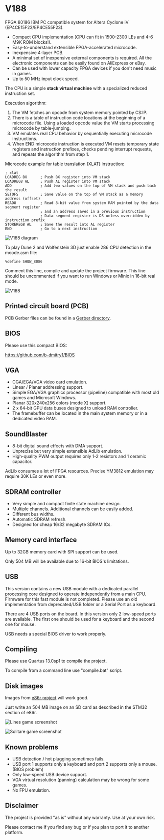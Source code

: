 # V188

FPGA 80186 IBM PC compatible system for Altera Cyclone IV (EP4CE15F23/EP4CE55F23).

* Compact CPU implementation (CPU can fit in 1500-2300 LEs and 4-6 M9K ROM blocks!).
* Easy-to-understand extensible FPGA-accelerated microcode.
* Inexpensive 4-layer PCB.
* A minimal set of inexpensive external components is required. All the electronic components can be easily found on AliExpress or eBay.
* Can be used with lower capacity FPGA devices if you don't need music in games.
* Up to 50 MHz input clock speed.

The CPU is a simple **stack virtual machine** with a specialized reduced instruction set.

Execution algorithm:

1. The VM fetches an opcode from system memory pointed by CS:IP.
2. There is a table of instruction code locations at the beginning of a microcode file. Using a loaded opcode value the VM starts processing microcode by table-jumping.
3. VM emulates real CPU behavior by sequentially executing microcode instructions.
4. When END microcode instruction is executed VM resets temporary state registers and instruction prefixes, checks pending interrupt requests, and repeats the algorithm from step 1.

Microcode example for table translation (XLAT) instruction:

```assembly
; xlat
LOADREG BX      ; Push BX register into VM stack
LOADREG8 AL     ; Push AL register into VM stack
ADD             ; Add two values on the top of VM stack and push back the result
SETOFS          ; Save value on the top of VM stack as a memory address (offset)
READ8           ; Read 8-bit value from system RAM pointed by the data segment register
                ; and an address saved in a previous instruction
                ; Data segment register is DS unless overridden by instruction prefix
STOREREG8 AL    ; Save the result into AL register
END             ; Go to a next instruction
```

![V188 diagram](pictures/V188diagram.png)

To play Dune 2 and Wolfenstein 3D just enable 286 CPU detection in the mcode.asm file:

    %define SHOW_8086

Comment this line, compile and update the project firmware. This line should be uncommented if you want to run Windows or Minix in 16-bit real mode.

![V188](pictures/V188.jpg)

## Printed circuit board (PCB)

PCB Gerber files can be found in a [Gerber directory](Gerber/).

## BIOS

Please use this compact BIOS:

<https://github.com/b-dmitry1/BIOS>

## VGA

* CGA/EGA/VGA video card emulation.
* Linear / Planar addressing support.
* Simple EGA/VGA graphics processor (pipeline) compatible with most old games and Microsoft Windows.
* Planar 320x240x256 colors (mode X) support.
* 2 x 64-bit GPU data buses designed to unload RAM controller.
* The framebuffer can be located in the main system memory or in a dedicated video RAM.

## SoundBlaster

* 8-bit digital sound effects with DMA support.
* Unprecise but very simple extensible AdLib emulation.
* High-quality PWM output requires only 1-2 resistors and 1 ceramic capacitor.

AdLib consumes a lot of FPGA resources. Precise YM3812 emulation may require 30K LEs or even more.

## SDRAM controller

* Very simple and compact finite state machine design.
* Multiple channels. Additional channels can be easily added.
* Different bus widths.
* Automatic SDRAM refresh.
* Designed for cheap 16/32 megabyte SDRAM ICs.

## Memory card interface

Up to 32GB memory card with SPI support can be used.

Only 504 MB will be available due to 16-bit BIOS's limitations.

## USB

This version contains a new USB module with a dedicated parallel processing core designed to operate independently from a main CPU.
Firmware for this fast module is not completed.
Please use an old implementation from deprecated/USB folder or a Serial Port as a keyboard.

There are 4 USB ports on the board.
In this version only 2 low-speed ports are available.
The first one should be used for a keyboard and the second one for mouse.

USB needs a special BIOS driver to work properly.

## Compiling

Please use Quartus 13.0sp1 to compile the project.

To compile from a command line use "compile.bat" script.

## Disk images

Images from [e86r project](https://github.com/b-dmitry1/e86r) will work good.

Just write an 504 MB image on an SD card as described in the STM32 section of e86r.

![Lines game screenshot](pictures/ColorLines.jpg)

![Solitare game screenshot](pictures/Solit.jpg)

## Known problems

* USB detection / hot plugging sometimes fails.
* USB port 1 supports only a keyboard and port 2 supports only a mouse. (BIOS problem)
* Only low-speed USB device support.
* VGA virtual resolution (panning) calculation may be wrong for some games.
* No FPU emulation.

## Disclaimer

The project is provided "as is" without any warranty. Use at your own risk.

Please contact me if you find any bug or if you plan to port it to another platform.
